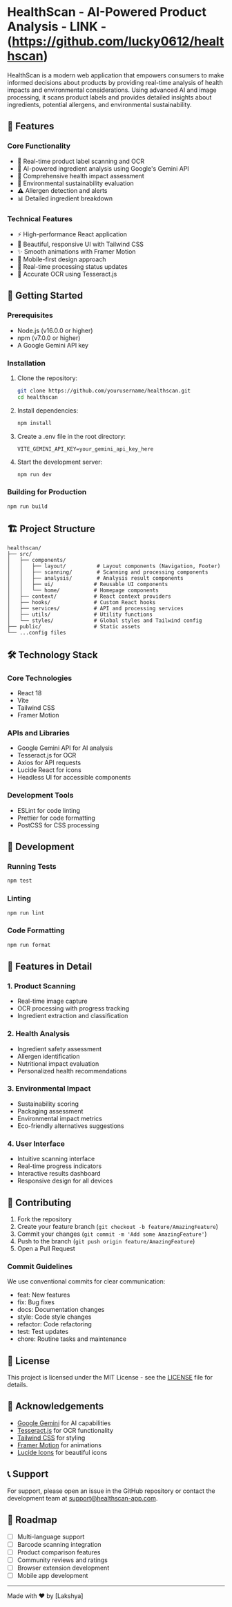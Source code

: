 # HealthScan - AI-Powered Product Analysis - LINK - (https://github.com/lucky0612/healthscan)

HealthScan is a modern web application that empowers consumers to make informed decisions about products by providing real-time analysis of health impacts and environmental considerations. Using advanced AI and image processing, it scans product labels and provides detailed insights about ingredients, potential allergens, and environmental sustainability.

## 🌟 Features

### Core Functionality
- 📸 Real-time product label scanning and OCR
- 🤖 AI-powered ingredient analysis using Google's Gemini API
- 🏥 Comprehensive health impact assessment
- 🌱 Environmental sustainability evaluation
- ⚠️ Allergen detection and alerts
- 📊 Detailed ingredient breakdown

### Technical Features
- ⚡ High-performance React application
- 🎨 Beautiful, responsive UI with Tailwind CSS
- ✨ Smooth animations with Framer Motion
- 📱 Mobile-first design approach
- 🔄 Real-time processing status updates
- 🎯 Accurate OCR using Tesseract.js

## 🚀 Getting Started

### Prerequisites
- Node.js (v16.0.0 or higher)
- npm (v7.0.0 or higher)
- A Google Gemini API key

### Installation

1. Clone the repository:
   ```bash
   git clone https://github.com/yourusername/healthscan.git
   cd healthscan
   ```

2. Install dependencies:
   ```bash
   npm install
   ```

3. Create a .env file in the root directory:
   ```env
   VITE_GEMINI_API_KEY=your_gemini_api_key_here
   ```

4. Start the development server:
   ```bash
   npm run dev
   ```

### Building for Production
```bash
npm run build
```

## 🏗️ Project Structure

```
healthscan/
├── src/
│   ├── components/
│   │   ├── layout/          # Layout components (Navigation, Footer)
│   │   ├── scanning/        # Scanning and processing components
│   │   ├── analysis/        # Analysis result components
│   │   ├── ui/             # Reusable UI components
│   │   └── home/           # Homepage components
│   ├── context/            # React context providers
│   ├── hooks/              # Custom React hooks
│   ├── services/           # API and processing services
│   ├── utils/              # Utility functions
│   └── styles/             # Global styles and Tailwind config
├── public/                 # Static assets
└── ...config files
```

## 🛠️ Technology Stack

### Core Technologies
- React 18
- Vite
- Tailwind CSS
- Framer Motion

### APIs and Libraries
- Google Gemini API for AI analysis
- Tesseract.js for OCR
- Axios for API requests
- Lucide React for icons
- Headless UI for accessible components

### Development Tools
- ESLint for code linting
- Prettier for code formatting
- PostCSS for CSS processing

## 🧪 Development

### Running Tests
```bash
npm test
```

### Linting
```bash
npm run lint
```

### Code Formatting
```bash
npm run format
```

## 📱 Features in Detail

### 1. Product Scanning
- Real-time image capture
- OCR processing with progress tracking
- Ingredient extraction and classification

### 2. Health Analysis
- Ingredient safety assessment
- Allergen identification
- Nutritional impact evaluation
- Personalized health recommendations

### 3. Environmental Impact
- Sustainability scoring
- Packaging assessment
- Environmental impact metrics
- Eco-friendly alternatives suggestions

### 4. User Interface
- Intuitive scanning interface
- Real-time progress indicators
- Interactive results dashboard
- Responsive design for all devices

## 🤝 Contributing

1. Fork the repository
2. Create your feature branch (`git checkout -b feature/AmazingFeature`)
3. Commit your changes (`git commit -m 'Add some AmazingFeature'`)
4. Push to the branch (`git push origin feature/AmazingFeature`)
5. Open a Pull Request

### Commit Guidelines
We use conventional commits for clear communication:
- feat: New features
- fix: Bug fixes
- docs: Documentation changes
- style: Code style changes
- refactor: Code refactoring
- test: Test updates
- chore: Routine tasks and maintenance

## 📃 License

This project is licensed under the MIT License - see the [LICENSE](LICENSE) file for details.

## 🙏 Acknowledgements

- [Google Gemini](https://deepmind.google/technologies/gemini/) for AI capabilities
- [Tesseract.js](https://tesseract.projectnaptha.com/) for OCR functionality
- [Tailwind CSS](https://tailwindcss.com) for styling
- [Framer Motion](https://www.framer.com/motion/) for animations
- [Lucide Icons](https://lucide.dev) for beautiful icons

## 📞 Support

For support, please open an issue in the GitHub repository or contact the development team at support@healthscan-app.com.

## 🚀 Roadmap

- [ ] Multi-language support
- [ ] Barcode scanning integration
- [ ] Product comparison features
- [ ] Community reviews and ratings
- [ ] Browser extension development
- [ ] Mobile app development

---

Made with ❤️ by [Lakshya]

